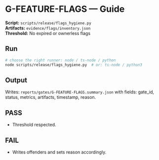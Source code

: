 # G-FEATURE-FLAGS — Guide

**Script:** `scripts/release/flags_hygiene.py`  
**Artifacts:** `evidence/flags/inventory.json`  
**Threshold:** No expired or ownerless flags

## Run
```bash
# choose the right runner: node / ts-node / python
node scripts/release/flags_hygiene.py  # or: ts-node / python3
```

## Output
Writes: `reports/gates/G-FEATURE-FLAGS.summary.json` with fields: gate_id, status, metrics, artifacts, timestamp, reason.

## PASS
- Threshold respected.

## FAIL
- Writes offenders and sets reason accordingly.
